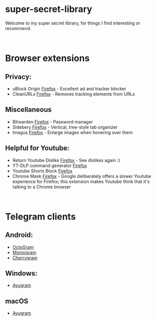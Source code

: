 # super-secret-library
Welcome to my super secret library, for things I find interesting or recommend.

&nbsp;

# Browser extensions
## Privacy:
- uBlock Origin [Firefox](https://addons.mozilla.org/en-US/firefox/addon/ublock-origin/) - Excellent ad and tracker blocker
- CleanURLs [Firefox](https://addons.mozilla.org/en-US/firefox/addon/clearurls/) - Removes tracking elements from URLs

## Miscellaneous
- Bitwarden [Firefox](https://addons.mozilla.org/en-US/firefox/addon/bitwarden-password-manager/) - Password manager
- Sidebery [Firefox](https://addons.mozilla.org/en-US/firefox/addon/sidebery/) - Vertical, tree-style tab organizer
- Imagus [Firefox](https://addons.mozilla.org/en-US/firefox/addon/imagus/) - Enlarge images when hovering over them

## Helpful for Youtube:
- Return Youtube Dislike [Firefox](https://addons.mozilla.org/en-US/firefox/addon/return-youtube-dislikes/) - See dislikes again :)
- YT-DLP command generator [Firefox](https://addons.mozilla.org/en-US/firefox/addon/yt-dlp-cmd-generator/)
- Youtube Shorts Block [Firefox](https://addons.mozilla.org/en-US/firefox/addon/youtube-shorts-block/)
- Chrome Mask [Firefox](https://addons.mozilla.org/en-US/firefox/addon/chrome-mask/) - Google deliberately offers a slower Youtube experience for Firefox; this extension makes Youtube think that it's talking to a Chrome browser

&nbsp;

# Telegram clients
  ## Android:
- [OctoGram](https://github.com/OctoGramApp/OctoGram)
- [Momogram](https://github.com/dic1911/Momogram)
- [Cherrygram](https://github.com/arsLan4k1390/Cherrygram)

## Windows:
- [Ayugram](https://github.com/AyuGram/AyuGramDesktop)

## macOS
- [Ayugram](https://github.com/AyuGram/AyuGramDesktop)
